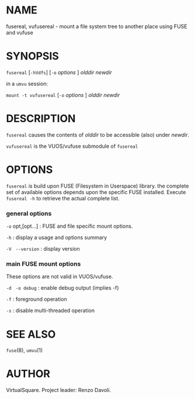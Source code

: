 <!--
.\" Copyright (C) 2023 VirtualSquare. Project Leader: Renzo Davoli
.\"
.\" This is free documentation; you can redistribute it and/or
.\" modify it under the terms of the GNU General Public License,
.\" as published by the Free Software Foundation, either version 2
.\" of the License, or (at your option) any later version.
.\"
.\" The GNU General Public License's references to "object code"
.\" and "executables" are to be interpreted as the output of any
.\" document formatting or typesetting system, including
.\" intermediate and printed output.
.\"
.\" This manual is distributed in the hope that it will be useful,
.\" but WITHOUT ANY WARRANTY; without even the implied warranty of
.\" MERCHANTABILITY or FITNESS FOR A PARTICULAR PURPOSE. See the
.\" GNU General Public License for more details.
.\"
.\" You should have received a copy of the GNU General Public
.\" License along with this manual; if not, write to the Free
.\" Software Foundation, Inc., 51 Franklin St, Fifth Floor, Boston,
.\" MA 02110-1301 USA.
.\"
-->

# NAME

fusereal, vufusereal - mount a file system tree to another place using FUSE and vufuse

# SYNOPSIS

`fusereal` [`-hVdfs`] [`-o` _options_ ] *olddir* *newdir*

in a `umvu` session:

`mount -t vufusereal` [`-o` _options_ ] *olddir* *newdir*

# DESCRIPTION

`fusereal` 
causes the contents of *olddir* to be accessible (also) under *newdir*.

`vufusereal` is the VUOS/vufuse submodule of `fusereal`

# OPTIONS

`fusereal` is build upon FUSE (Filesystem in Userspace) library.
the  complete  set  of available options depends upon the specific
FUSE installed.  Execute `fusereal -h` to retrieve the actual complete
list.

### general options

  `-o` opt,[opt...]
: FUSE and file specific mount options.

  `-h`
: display a usage and options summary

  `-V` &nbsp; `--version`
: display version

### main FUSE mount options

  These options are not valid in VUOS/vufuse.

  `-d` &nbsp; `-o debug`
: enable debug output (implies -f)

  `-f`
: foreground operation

  `-s`
: disable multi-threaded operation

# SEE ALSO
`fuse`(8), `umvu`(1)

# AUTHOR
VirtualSquare. Project leader: Renzo Davoli.

